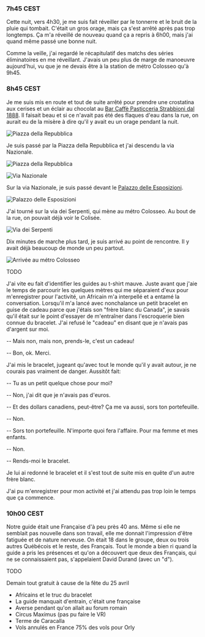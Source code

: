 ### 7h45 CEST
Cette nuit, vers 4h30, je me suis fait réveiller par le tonnerre et le bruit de la pluie qui tombait. C'était un gros orage, mais ça s'est arrêté après pas trop longtemps. Ça m'a réveillé de nouveau quand ça a repris à 6h00, mais j'ai quand même passé une bonne nuit.

Comme la veille, j'ai regardé le récapitulatif des matchs des séries éliminatoires en me réveillant. J'avais un peu plus de marge de manoeuvre aujourd'hui, vu que je ne devais être à la station de métro Colosseo qu'à 9h45.

### 8h45 CEST
Je me suis mis en route et tout de suite arrêté pour prendre une crostatina aux cerises et un éclair au chocolat au [Bar Caffè Pasticceria Strabbioni dal 1888](https://maps.app.goo.gl/FTZeXPWk5zYM26K77). Il faisait beau et si ce n'avait pas été des flaques d'eau dans la rue, on aurait eu de la misère à dire qu'il y avait eu un orage pendant la nuit.

![Piazza della Repubblica](/assets/2024/04/20240424_europe/to_colosseo.jpg)

Je suis passé par la Piazza della Repubblica et j'ai descendu la via Nazionale.

![Piazza della Repubblica](/assets/2024/04/20240424_europe/piazza_della_repubblica.jpg)

![Via Nazionale](/assets/2024/04/20240424_europe/via_nazionale.jpg)

Sur la via Nazionale, je suis passé devant le [Palazzo delle Esposizioni](https://maps.app.goo.gl/ouxd8fhARLnsrSg89).

![Palazzo delle Esposizioni](/assets/2024/04/20240424_europe/palazzo_delle_esposizioni.jpg)

J'ai tourné sur la via dei Serpenti, qui mène au métro Colosseo. Au bout de la rue, on pouvait déjà voir le Colisée.

![Via dei Serpenti](/assets/2024/04/20240424_europe/via_dei_serpenti.jpg)

Dix minutes de marche plus tard, je suis arrivé au point de rencontre. Il y avait déjà beaucoup de monde un peu partout.

![Arrivée au métro Colosseo](/assets/2024/04/20240424_europe/near_colosseo.jpg)

TODO

J'ai vite eu fait d'identifier les guides au t-shirt mauve. Juste avant que j'aie le temps de parcourir les quelques mètres qui me séparaient d'eux pour m'enregistrer pour l'activité, un Africain m'a interpellé et a entamé la conversation. Lorsqu'il m'a lancé avec nonchalance un petit bracelet en guise de cadeau parce que j'étais son "frère blanc du Canada", je savais qu'il était sur le point d'essayer de m'entraîner dans l'escroquerie bien connue du bracelet. J'ai refusé le "cadeau" en disant que je n'avais pas d'argent sur moi.

-- Mais non, mais non, prends-le, c'est un cadeau!

-- Bon, ok. Merci.

J'ai mis le bracelet, jugeant qu'avec tout le monde qu'il y avait autour, je ne courais pas vraiment de danger. Aussitôt fait:

-- Tu as un petit quelque chose pour moi?

-- Non, j'ai dit que je n'avais pas d'euros.

-- Et des dollars canadiens, peut-être? Ça me va aussi, sors ton portefeuille.

-- Non.

-- Sors ton portefeuille. N'importe quoi fera l'affaire. Pour ma femme et mes enfants.

-- Non.

-- Rends-moi le bracelet.

Je lui ai redonné le bracelet et il s'est tout de suite mis en quête d'un autre frère blanc.

J'ai pu m'enregistrer pour mon activité et j'ai attendu pas trop loin le temps que ça commence.

### 10h00 CEST
Notre guide était une Française d'à peu près 40 ans. Même si elle ne semblait pas nouvelle dans son travail, elle me donnait l'impression d'être fatiguée et de nature nerveuse. On était 18 dans le groupe, deux ou trois autres Québécois et le reste, des Français. Tout le monde a bien ri quand la guide a pris les présences et qu'on a découvert que deux des Français, qui ne se connaissaient pas, s'appelaient David Durand (avec un "d").

TODO

Demain tout gratuit à cause de la fête du 25 avril
- Africains et le truc du bracelet
- La guide manquait d'entrain, c'était une française
- Averse pendant qu'on allait au forum romain
- Circus Maximus (pas pu faire le VR)
- Terme de Caracalla
- Vols annulés en France 75% des vols pour Orly

